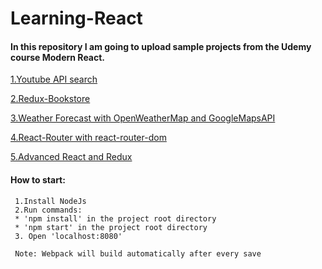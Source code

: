 # Learning-React

#### In this repository I am going to upload sample projects from the Udemy course Modern React. 

[1.Youtube API search](/1.YouTube-API-Search)

[2.Redux-Bookstore](/2.Redux-books)

[3.Weather Forecast with OpenWeatherMap and GoogleMapsAPI](/3.WeatherForecast)

[4.React-Router with react-router-dom](/4.React-Router)

[5.Advanced React and Redux](/5.5.AdvancedReactAndRedux)

#### How to start: 
     1.Install NodeJs
     2.Run commands:
     * 'npm install' in the project root directory
     * 'npm start' in the project root directory
     3. Open 'localhost:8080'
     
     Note: Webpack will build automatically after every save
